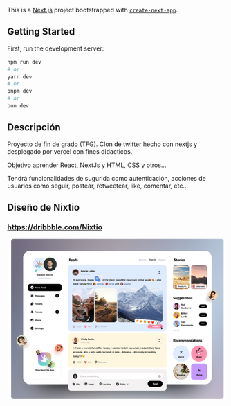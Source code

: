 This is a [Next.js](https://nextjs.org/) project bootstrapped with [`create-next-app`](https://github.com/vercel/next.js/tree/canary/packages/create-next-app).

## Getting Started

First, run the development server:

```bash
npm run dev
# or
yarn dev
# or
pnpm dev
# or
bun dev
```

## Descripción

Proyecto de fin de grado (TFG). Clon de twitter hecho con nextjs y desplegado por vercel con fines didacticos.

Objetivo aprender React, NextJs y HTML, CSS y otros...

Tendrá funcionalidades de sugurida como autenticación, acciones de usuarios como seguir, postear, retweetear, like, comentar, etc...

## Diseño de Nixtio

### https://dribbble.com/Nixtio

![alt text](image.png)
